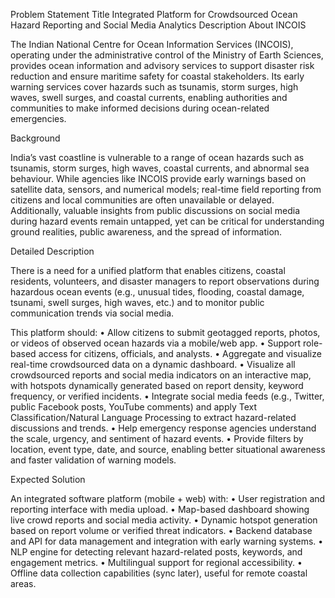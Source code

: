 Problem Statement Title	
Integrated Platform for Crowdsourced Ocean Hazard Reporting and Social Media Analytics
Description	
About INCOIS

The Indian National Centre for Ocean Information Services (INCOIS), operating under the administrative control of the Ministry of Earth Sciences, provides ocean information and advisory services to support disaster risk reduction and ensure maritime safety for coastal stakeholders. Its early warning services cover hazards such as tsunamis, storm surges, high waves, swell surges, and coastal currents, enabling authorities and communities to make informed decisions during ocean-related emergencies.

Background

India’s vast coastline is vulnerable to a range of ocean hazards such as tsunamis, storm surges, high waves, coastal currents, and abnormal sea behaviour. While agencies like INCOIS provide early warnings based on satellite data, sensors, and numerical models; real-time field reporting from citizens and local communities are often unavailable or delayed. Additionally, valuable insights from public discussions on social media during hazard events remain untapped, yet can be critical for understanding ground realities, public awareness, and the spread of information.

Detailed Description

There is a need for a unified platform that enables citizens, coastal residents, volunteers, and disaster managers to report observations during hazardous ocean events (e.g., unusual tides, flooding, coastal damage, tsunami, swell surges, high waves, etc.) and to monitor public communication trends via social media.

This platform should:
• Allow citizens to submit geotagged reports, photos, or videos of observed ocean hazards via a mobile/web app.
• Support role-based access for citizens, officials, and analysts.
• Aggregate and visualize real-time crowdsourced data on a dynamic dashboard.
• Visualize all crowdsourced reports and social media indicators on an interactive map, with hotspots dynamically generated based on report density, keyword frequency, or verified incidents.
• Integrate social media feeds (e.g., Twitter, public Facebook posts, YouTube comments) and apply Text Classification/Natural Language Processing to extract hazard-related discussions and trends.
• Help emergency response agencies understand the scale, urgency, and sentiment of hazard events.
• Provide filters by location, event type, date, and source, enabling better situational awareness and faster validation of warning models.

Expected Solution

An integrated software platform (mobile + web) with:
• User registration and reporting interface with media upload.
• Map-based dashboard showing live crowd reports and social media activity.
• Dynamic hotspot generation based on report volume or verified threat indicators.
• Backend database and API for data management and integration with early warning systems.
• NLP engine for detecting relevant hazard-related posts, keywords, and engagement metrics.
• Multilingual support for regional accessibility.
• Offline data collection capabilities (sync later), useful for remote coastal areas.


